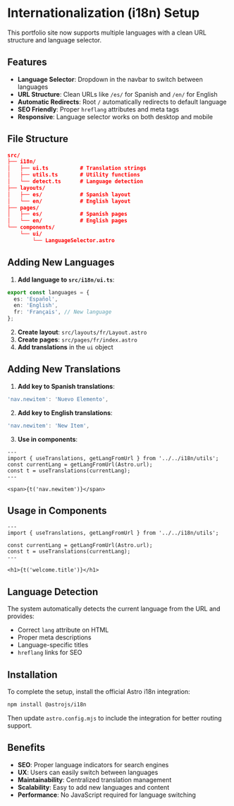 # Internationalization (i18n) Setup

This portfolio site now supports multiple languages with a clean URL structure and language selector.

## Features

- **Language Selector**: Dropdown in the navbar to switch between languages
- **URL Structure**: Clean URLs like `/es/` for Spanish and `/en/` for English
- **Automatic Redirects**: Root `/` automatically redirects to default language
- **SEO Friendly**: Proper `hreflang` attributes and meta tags
- **Responsive**: Language selector works on both desktop and mobile

## File Structure

```json
src/
├── i18n/
│   ├── ui.ts          # Translation strings
│   ├── utils.ts       # Utility functions
│   └── detect.ts      # Language detection
├── layouts/
│   ├── es/            # Spanish layout
│   └── en/            # English layout
├── pages/
│   ├── es/            # Spanish pages
│   └── en/            # English pages
└── components/
    └── ui/
        └── LanguageSelector.astro
```

## Adding New Languages

1. **Add language to `src/i18n/ui.ts`**:

```typescript
export const languages = {
  es: 'Español',
  en: 'English',
  fr: 'Français', // New language
};
```

2. **Create layout**: `src/layouts/fr/Layout.astro`
3. **Create pages**: `src/pages/fr/index.astro`
4. **Add translations** in the `ui` object

## Adding New Translations

1. **Add key to Spanish translations**:

```typescript
'nav.newitem': 'Nuevo Elemento',
```

2. **Add key to English translations**:

```typescript
'nav.newitem': 'New Item',
```

3. **Use in components**:

```astro
---
import { useTranslations, getLangFromUrl } from '../../i18n/utils';
const currentLang = getLangFromUrl(Astro.url);
const t = useTranslations(currentLang);
---

<span>{t('nav.newitem')}</span>
```

## Usage in Components

```astro
---
import { useTranslations, getLangFromUrl } from '../../i18n/utils';

const currentLang = getLangFromUrl(Astro.url);
const t = useTranslations(currentLang);
---

<h1>{t('welcome.title')}</h1>
```

## Language Detection

The system automatically detects the current language from the URL and provides:

- Correct `lang` attribute on HTML
- Proper meta descriptions
- Language-specific titles
- `hreflang` links for SEO

## Installation

To complete the setup, install the official Astro i18n integration:

```bash
npm install @astrojs/i18n
```

Then update `astro.config.mjs` to include the integration for better routing support.

## Benefits

- **SEO**: Proper language indicators for search engines
- **UX**: Users can easily switch between languages
- **Maintainability**: Centralized translation management
- **Scalability**: Easy to add new languages and content
- **Performance**: No JavaScript required for language switching
